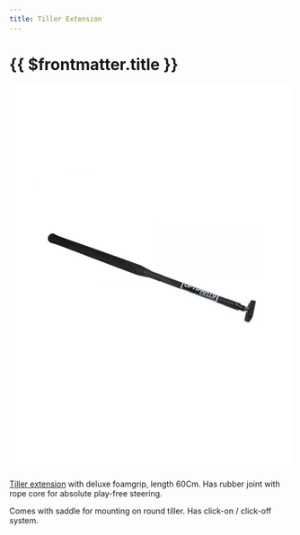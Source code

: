 ```yaml
---
title: Tiller Extension
---
```

# {{ $frontmatter.title }}

![Tiller Extension](../img/boat/tiller-extension.jpg)

[Tiller extension](https://dinghygo-support.de/product/tiller-extention/?v=3a52f3c22ed6) with deluxe foamgrip, length 60Cm. Has rubber joint with rope core for absolute play-free steering.

Comes with saddle for mounting on round tiller. Has click-on / click-off system.